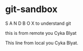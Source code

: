 # git-sandbox
S A N D B O X to understand git

this is from remote you Cyka Blyat

This line from local you Cyka Blyat.